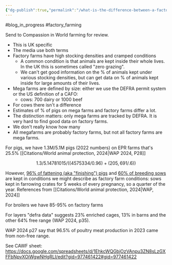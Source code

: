 ```yaml
---
{"dg-publish":true,"permalink":"/what-is-the-difference-between-a-factory-farm-and-a-mega-farm-q/","tags":["factory_farming"],"created":"2025-10-23T17:42:42.191+01:00","updated":"2025-10-23T18:06:08.624+01:00"}
---
```


#blog_in_progress #factory_farming 

Send to Compassion in World farming for review.

- This is UK specific
- The media use both terms
- Factory farms have high stocking densities and cramped conditions
	- A common condition is that animals are kept inside their whole lives. In the UK this is sometimes called "zero grazing".
	- We can't get good information on the % of animals kept under various stocking densities, but can get data on % of animals kept inside for large amounts of their lives.
- Mega farms are defined by size: either we use the DEFRA permit system or the US definition of a CAFO:
	- cows: 700 dairy or 1000 beef
- For cows there isn't a difference
- Estimates of % of pigs on mega farms and factory farms differ a lot.
- The distinction matters: only mega farms are tracked by DEFRA. It is very hard to find good data on factory farms.
- We don't really know how many 
- All megafarms are probably factory farms, but not all factory farms are mega farms.


For pigs, we have 1.3M/5.1M pigs (2022 numbers) on EPR farms that's 25.5% [[Citations/World animal protection, 2024\|WAP 2024, P28]]
```math
1.3/5.1
4781015/((4575334/0.96)+(205,691/.6))
```

However, [96% of fattening (aka "finishing") pigs](https://assets.publishing.service.gov.uk/government/uploads/system/uploads/attachment_data/file/1166187/structure-june-uktimeseries-28jun23.ods) and [60% of breeding sows](https://www.daera-ni.gov.uk/sites/default/files/publications/daera/Agricultural%20Census%202022%20Publication_1.pdf) are kept in conditions we might describe as factory farm conditions: sows kept in farrowing crates for 5 weeks of every pregnancy, so a quarter of the year. References from [[Citations/World animal protection, 2024\|WAP, 2024]]

For broilers we have 85-95% on factory farms 

For layers "defra data" suggests 23% enriched cages, 13% in barns and the other 64% free range (WAP 2024, p35). 

WAP 2024 p27 say that 96.5% of poultry meat production in 2023 came from non-free range.

See CAWF sheet: https://docs.google.com/spreadsheets/d/1EhkcWQGbjOzVAnpu3ZN8sLzGXFFbNpvXOiWgwNHgRLI/edit?gid=977461422#gid=977461422


